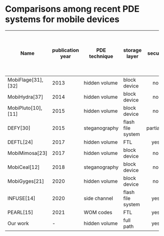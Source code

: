 # Comparisons among recent PDE systems for mobile devices
| Name  | publication year| PDE technique | storage layer | secure | Compatiable with the architecture of mainstream mobile devices | scalable | user-oriented |
| ------------- | ------------- | ------------- | ------------- | :---: | :---: | :---: | :---: |
| MobiFlage[31], [32]  | 2013  | hidden volume | block device | no | yes | yes | yes |
| MobiHydra[37]  | 2014  | hidden volume | block device | no | yes | yes | yes |
| MobiPluto[10], [11]  | 2015  | hidden volume | block device | no | yes | yes | yes |
| DEFY[30]  | 2015  | steganography | flash file system | partially | no | yes | yes |
| DEFTL[24]  | 2017  | hidden volume | FTL | yes | yes | no | no |
| MobiMimosa[23]  | 2017  | hidden volume | block device | no | yes | yes | yes |
| MobiCeal[12]  | 2018  | steganography | block device | no | yes | yes | yes |
| MobiGyges[21]  | 2020  | hidden volume | block device | no | yes | yes | yes |
| INFUSE[14]  | 2020  | side channel | flash file system | yes | no | no | yes |
| PEARL[15]  | 2021  | WOM codes | FTL | yes | yes | no | no |
| Our work  | -  | hidden volume | full path | yes | yes | yes | yes |

